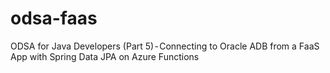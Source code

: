 # odsa-faas
ODSA for Java Developers (Part 5) - Connecting to Oracle ADB from a FaaS App with Spring Data JPA on Azure Functions
